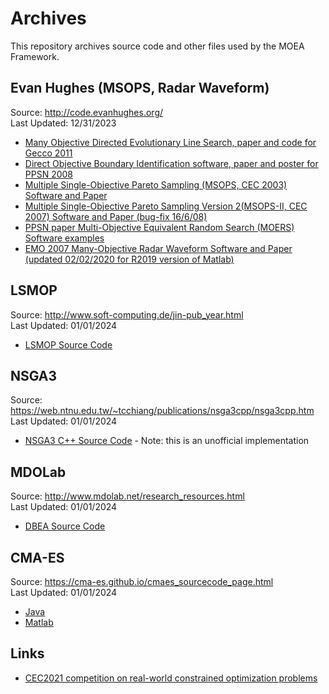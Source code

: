 # Archives

This repository archives source code and other files used by the MOEA Framework.

## Evan Hughes (MSOPS, Radar Waveform)

Source: http://code.evanhughes.org/  
Last Updated: 12/31/2023

* [Many Objective Directed Evolutionary Line Search, paper and code for Gecco 2011](evanhughes/MODELS_code.zip)
* [Direct Objective Boundary Identification software, paper and poster for PPSN 2008](evanhughes/dobi.zip)
* [Multiple Single-Objective Pareto Sampling (MSOPS, CEC 2003) Software and Paper](evanhughes/msops.zip)
* [Multiple Single-Objective Pareto Sampling Version 2(MSOPS-II, CEC 2007) Software and Paper (bug-fix 16/6/08)](evanhughes/msops2.zip)
* [PPSN paper Multi-Objective Equivalent Random Search (MOERS) Software examples](evanhughes/moers.zip)
* [EMO 2007 Many-Objective Radar Waveform Software and Paper (updated 02/02/2020 for R2019 version of Matlab)](evanhughes/radar_many.zip)

## LSMOP

Source: http://www.soft-computing.de/jin-pub_year.html  
Last Updated: 01/01/2024

* [LSMOP Source Code](LSMOP/LSMOP_Matlab.zip)

## NSGA3

Source: https://web.ntnu.edu.tw/~tcchiang/publications/nsga3cpp/nsga3cpp.htm  
Last Updated: 01/01/2024

* [NSGA3 C++ Source Code](nsga3cpp/nsga3cpp1.20.rar) - Note: this is an unofficial implementation

## MDOLab

Source: http://www.mdolab.net/research_resources.html  
Last Updated: 01/01/2024

* [DBEA Source Code](mdolab/Matlab-DBEA.rar)

## CMA-ES

Source: https://cma-es.github.io/cmaes_sourcecode_page.html  
Last Updated: 01/01/2024

* [Java](cmaes/cmaes_java.jar)
* [Matlab](cmaes/cmaes.m)

## Links

* [CEC2021 competition on real-world constrained optimization problems](https://github.com/P-N-Suganthan/2021-RW-MOP)

